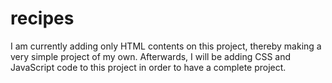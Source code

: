 # recipes
I am currently adding only HTML contents on this project, thereby making a very simple project of my own. Afterwards, I will be adding CSS and JavaScript code to this project in order to have a complete project.